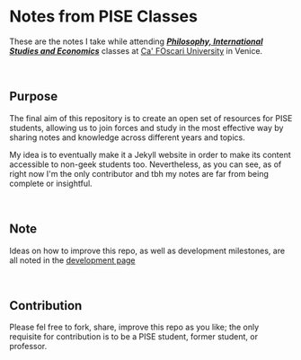 # Notes from PISE Classes

These are the notes I take while attending [***Philosophy, International Studies and Economics***](https://unive.it/pise) classes at [Ca' FOscari University](https://unive.it) in Venice.

<br>

## Purpose

The final aim of this repository is to create an open set of resources for PISE students, allowing us to join forces and study in the most effective way by sharing notes and knowledge across different years and topics.

My idea is to eventually make it a Jekyll website in order to make its content accessible to non-geek students too. Nevertheless, as you can see, as of right now I'm the only contributor and tbh my notes are far from being complete or insightful.

<br>

## Note

Ideas on how to improve this repo, as well as development milestones, are all noted in the [development page](./development.md)

<br>

## Contribution

Please fel free to fork, share, improve this repo as you like; the only requisite for contribution is to be a PISE student, former student, or professor.
